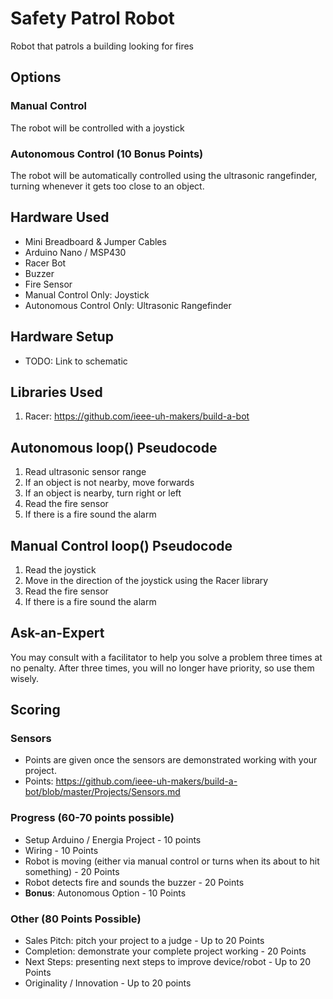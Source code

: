 # Safety Patrol Robot
Robot that patrols a building looking for fires

## Options
### Manual Control
The robot will be controlled with a joystick

### Autonomous Control (10 Bonus Points)
The robot will be automatically controlled using the ultrasonic rangefinder, turning whenever it gets too close to an object.

## Hardware Used
- Mini Breadboard & Jumper Cables
- Arduino Nano / MSP430
- Racer Bot
- Buzzer
- Fire Sensor
- Manual Control Only: Joystick
- Autonomous Control Only: Ultrasonic Rangefinder

## Hardware Setup
- TODO: Link to schematic

## Libraries Used
1. Racer: https://github.com/ieee-uh-makers/build-a-bot

## Autonomous loop() Pseudocode
1. Read ultrasonic sensor range
2. If an object is not nearby, move forwards
3. If an object is nearby, turn right or left
4. Read the fire sensor
5. If there is a fire sound the alarm

## Manual Control loop() Pseudocode
1. Read the joystick
2. Move in the direction of the joystick using the Racer library
3. Read the fire sensor
4. If there is a fire sound the alarm

## Ask-an-Expert
You may consult with a facilitator to help you solve a problem three times at no penalty. After three times, you will no longer have priority, so use them wisely.

## Scoring
### Sensors
- Points are given once the sensors are demonstrated working with your project.
- Points: https://github.com/ieee-uh-makers/build-a-bot/blob/master/Projects/Sensors.md

### Progress (60-70 points possible)
- Setup Arduino / Energia Project - 10 points
- Wiring - 10 Points
- Robot is moving (either via manual control or turns when its about to hit something) - 20 Points
- Robot detects fire and sounds the buzzer - 20 Points
- **Bonus**: Autonomous Option - 10 Points

### Other (80 Points Possible)
- Sales Pitch: pitch your project to a judge - Up to 20 Points
- Completion: demonstrate your complete project working - 20 Points
- Next Steps: presenting next steps to improve device/robot - Up to 20 Points
- Originality / Innovation - Up to 20 points
